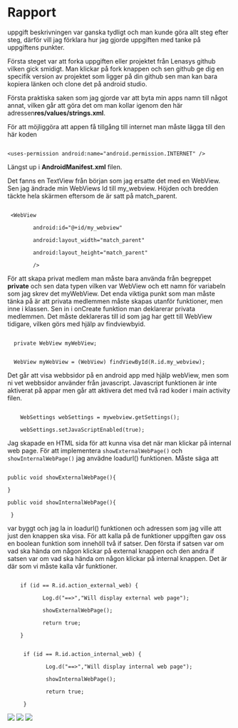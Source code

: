 # Rapport

uppgift beskrivningen var ganska tydligt och man kunde göra allt steg efter steg, därför vill jag förklara hur jag gjorde uppgiften med tanke på uppgiftens punkter.

Första steget var att forka uppgiften eller projektet från Lenasys github vilken gick smidigt. Man klickar på fork knappen och sen github ge dig en specifik version av projektet som ligger på din github sen man kan bara kopiera länken och clone det på android studio.

Första praktiska saken som jag gjorde var att byta min apps namn till något annat, vilken går att göra det om man kollar igenom den här adressen**res/values/strings.xml**.

För att möjliggöra att appen få tillgång till internet man måste lägga till den här koden

```

<uses-permission android:name="android.permission.INTERNET" />

```

Längst up i **AndroidManifest.xml** filen.

Det fanns en TextView från början som jag ersatte det med en WebView. Sen jag ändrade min WebViews Id till my_webview. Höjden och bredden täckte hela skärmen eftersom de är satt på match_parent.

```

 <WebView

        android:id="@+id/my_webview"

        android:layout_width="match_parent"

        android:layout_height="match_parent"

        />

```

För att skapa privat medlem man måste bara använda från begreppet **private** och sen data typen vilken var WebView och ett namn för variabeln som jag skrev det myWebView. Det enda viktiga punkt som man måste tänka på är att privata medlemmen måste skapas utanför funktioner, men inne i klassen. Sen in i onCreate funktion man deklarerar privata medlemmen. Det måste deklareras till id som jag har gett till WebView tidigare, vilken görs med hjälp av findviewbyid.

```

  private WebView myWebView;

```

```

  WebView myWebView = (WebView) findViewById(R.id.my_webview);

```

Det går att visa webbsidor på en android app med hjälp webView, men som ni vet webbsidor använder från javascript. Javascript funktionen är inte aktiverat på appar men går att aktivera det med två rad koder i main activity filen.

```

    WebSettings webSettings = mywebview.getSettings();

    webSettings.setJavaScriptEnabled(true);

```



Jag skapade en HTML sida för att kunna visa det när man klickar på internal web page. För att implementera `showExternalWebPage()` och `showInternalWebPage()` jag anvädne loadurl() funktionen. Måste säga att

```

public void showExternalWebPage(){

}

public void showInternalWebPage(){

 }

```

var byggt och jag la in loadurl() funktionen och adressen som jag ville att just den knappen ska visa. För att kalla på de funktioner uppgiften gav oss en boolean funktion som innehöll två if satser. Den första if satsen var om vad ska hända om någon klickar på external knappen och den andra if satsen var om vad ska hända om någon klickar på internal knappen. Det är där som vi måste kalla vår funktioner.

```

    if (id == R.id.action_external_web) {

           Log.d("==>","Will display external web page");

           showExternalWebPage();

           return true;

    }

```

```

     if (id == R.id.action_internal_web) {

            Log.d("==>","Will display internal web page");

            showInternalWebPage();

            return true;

     }

```

![](1.png)
![](2.png)
![](3.png)